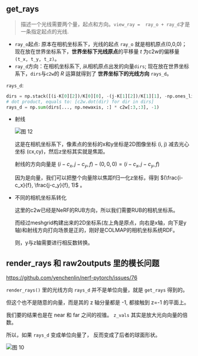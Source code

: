 ## get_rays

> 描述一个光线需要两个量，起点和方向。`view_ray =  ray_o + ray_d`才是一条指定起点的光线.

- `ray_o`起点: 原本在相机坐标系下，光线的起点 `ray_o` 就是相机原点(0,0,0)；现在放在世界坐标系下，**世界坐标下光线原点**的平移量 $t$ 为c2w的偏移量`(t_x, t_y, t_z)`。
- `ray_d`方向：在相机坐标系下, 从相机原点出发的向量`dirs`; 现在放在世界坐标系下，`dirs`与`c2w`的 $R$ 运算就得到了 **世界坐标下的光线方向** `rays_d`。


`rays_d`: 
```python
dirs = np.stack([(i-K[0][2])/K[0][0], -(j-K[1][2])/K[1][1], -np.ones_like(i)], -1)
# dot product, equals to: [c2w.dot(dir) for dir in dirs]
rays_d = np.sum(dirs[..., np.newaxis, :] * c2w[:3,:3], -1)  
```
- 射线

    ![图 12](../../images/c40ccbab2252e3c149b0b4483d0691ca908f2e5adf727c21f768ebe7e6787776.png)  


    这是在相机坐标系下，像素点的坐标的x和y坐标是2D图像坐标 (i, j) 减去光心坐标 (cx,cy)，然后z坐标其实就是焦距。

    射线的方向向量是 $(i-c_x, j-c_y, f) - (0, 0, 0) = (i-c_x, j-c_y, f)$

    因为是向量，我们可以把整个向量除以焦距f归一化z坐标，得到 $(\frac{i-c_x}{f}, \frac{j-c_y}{f}, 1)$ 。

- 不同的相机坐标系转化

    这里的c2w已经是NeRF的RUB方向，所以我们需要RUB的相机坐标系。

    而经过meshgrid构建出来的2D坐标系(左上角是原点，向右是x轴，向下是y轴)和射线方向打向场景是正的，刚好是COLMAP的相机坐标系统RDF。

    则，y与z轴需要进行相反数转换。


## render_rays 和 raw2outputs 里的模长问题

<https://github.com/yenchenlin/nerf-pytorch/issues/76>

`render_rays()` 里的光线方向 `rays_d` 并不是单位向量，就是 `get_rays` 得到的。

但这个也不是随意的向量，而是其的 z 轴分量都是 -1, 都接触到 z=-1 的平面上。

我们要的结果也是在 near 和 far 之间的视锥。 `z_vals` 其实是放大光向向量的倍数。

所以，如果 `rays_d` 变成单位向量了， 反而变成了后者的球面形状。

![图 10](../../images/03282d4f356adce34e6907875366a504d7697f387139c62e6d8e36a9bc60f891.png)  
